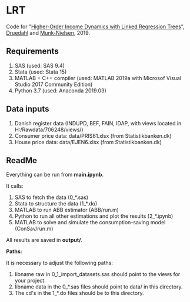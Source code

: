 # LRT

Code for "[Higher-Order Income Dynamics with Linked Regression Trees](http://web.econ.ku.dk/druedahl/papers/2019_LRT.pdf)", [Druedahl](http://web.econ.ku.dk/druedahl) and [Munk-Nielsen](http://web.econ.ku.dk/munk-nielsen), 2019.

## Requirements

1. SAS (used: SAS 9.4)
2. Stata (used: Stata 15)
3. MATLAB + C++ compiler (used: MATLAB 2019a with Microsof Visual Studio 2017 Community Edition)
4. Python 3.7 (used: Anaconda 2019.03)

## Data inputs

1. Danish register data (INDUPD, BEF, FAIN, IDAP, with views located in H:/Rawdata/706248/views/)
2. Consumer price data: data/PRIS61.xlsx (from Statistikbanken.dk)
3. House price data: data/EJEN6.xlsx (from Statistikbanken.dk)

## ReadMe

Everything can be run from **main.ipynb**.

It calls:

1. SAS to fetch the data (0_*.sas)
2. Stata to structure the data (1_*.do)
3. MATLAB to run ABB estimator (ABB/run.m)
4. Python to run all other estimations and plot the results (2_*.ipynb)
5. MATLAB to solve and simulate the consumption-saving model (ConSav/run.m)

All results are saved in **output/**.

**Paths:**

It is necessary to adjust the following paths:

1. libname raw in 0_1_import_datasets.sas should point to the views for your project.
2. libname data in the 0_*.sas files should point to data/ in this directory.
3. The cd's in the 1_*.do files should be to this directory.
